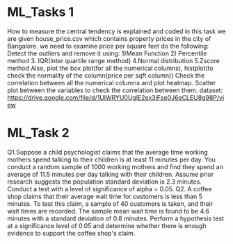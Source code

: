 # ML_Tasks 1
How to measure the central tendency is explained and coded in this task we are given house_price.csv which contains property prices in the city of Bangalore. we need to examine price per square feet do the following: Detect the outliers and remove it using: 
1)Mean Function 
2) Percentile method 
3. IQR(Inter quartile range method) 
4.Normal distribution 
5.Zscore method Also, plot the box plot(for all the numerical columns), histplot(to check the normality of the column(price per sqft column)) Check the correlation between all the numerical columns and plot heatmap. Scatter plot between the variables to check the correlation between them. 
dataset: https://drive.google.com/file/d/1UlWRYU0UglE2ex3iFse0J6eCLEU8g98P/view
# ML_Task 2
Q1.Suppose a child psychologist claims that the average time working mothers spend talking to their children is at least 11 minutes per day. You conduct a random sample of 1000 working mothers and find they spend an average of 11.5 minutes per day talking with their children. Assume prior research suggests the population standard deviation is 2.3 minutes. Conduct a test with a level of significance of alpha = 0.05.
Q2. A coffee shop claims that their average wait time for customers is less than 5 minutes. To test this claim, a sample of 40 customers is taken, and their wait times are recorded. The sample mean wait time is found to be 4.6 minutes with a standard deviation of 0.8 minutes. Perform a hypothesis test at a significance level of 0.05 and determine whether there is enough evidence to support the coffee shop's claim.
